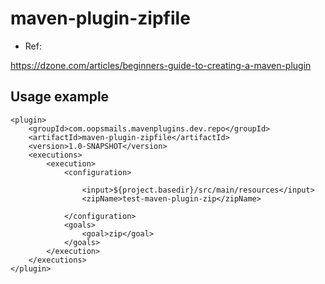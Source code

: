 # maven-plugin-zipfile

- Ref:

https://dzone.com/articles/beginners-guide-to-creating-a-maven-plugin

## Usage example

```
<plugin>
    <groupId>com.oopsmails.mavenplugins.dev.repo</groupId>
    <artifactId>maven-plugin-zipfile</artifactId>
    <version>1.0-SNAPSHOT</version>
    <executions>
        <execution>
            <configuration>

                <input>${project.basedir}/src/main/resources</input>
                <zipName>test-maven-plugin-zip</zipName>

            </configuration>
            <goals>
                <goal>zip</goal>
            </goals>
        </execution>
    </executions>
</plugin>
```


